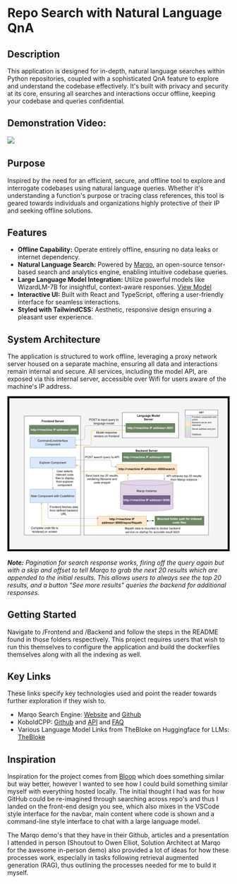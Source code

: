 # Repo Search with Natural Language QnA

## Description

This application is designed for in-depth, natural language searches within Python repositories, coupled with a sophisticated QnA feature to explore and understand the codebase effectively. It's built with privacy and security at its core, ensuring all searches and interactions occur offline, keeping your codebase and queries confidential.

## Demonstration Video:
[<img src="https://i.ytimg.com/vi/tcz7p1Tx0LY/maxresdefault.jpg" width="50%">](https://youtu.be/tcz7p1Tx0LY)

## Purpose

Inspired by the need for an efficient, secure, and offline tool to explore and interrogate codebases using natural language queries. Whether it's understanding a function's purpose or tracing class references, this tool is geared towards individuals and organizations highly protective of their IP and seeking offline solutions.

## Features

- **Offline Capability:** Operate entirely offline, ensuring no data leaks or internet dependency.
- **Natural Language Search:** Powered by [Marqo](https://www.marqo.ai), an open-source tensor-based search and analytics engine, enabling intuitive codebase queries.
- **Large Language Model Integration:** Utilize powerful models like WizardLM-7B for insightful, context-aware responses. [View Model](https://huggingface.co/TheBloke/WizardLM-7B-uncensored-GGML)
- **Interactive UI:** Built with React and TypeScript, offering a user-friendly interface for seamless interactions.
- **Styled with TailwindCSS:** Aesthetic, responsive design ensuring a pleasant user experience.

## System Architecture

The application is structured to work offline, leveraging a proxy network server housed on a separate machine, ensuring all data and interactions remain internal and secure. All services, including the model API, are exposed via this internal server, accessible over Wifi for users aware of the machine's IP address.

<img src="./system design/system_architecture.png" />

<i><b>Note:</b> Pagination for search response works, firing off the query again but with a skip and offset to tell Marqo to grab the next 20 results which are appended to the initial results. This allows users to always see the top 20 results, and a button "See more results" queries the backend for additional responses.</i>

## Getting Started

Navigate to /Frontend and /Backend and follow the steps in the README found in those folders respectively. This project requires users that wish to run this themselves to configure the application and build the dockerfiles themselves along with all the indexing as well.

## Key Links
These links specify key technologies used and point the reader towards further exploration if they wish to.

* Marqo Search Engine: [Website](https://www.marqo.ai) and [Github](https://github.com/marqo-ai/marqo)
* KoboldCPP: [Github](https://github.com/LostRuins/koboldcpp) and [API](https://lite.koboldai.net/koboldcpp_api#/) and [FAQ](https://github.com/LostRuins/koboldcpp/wiki)
* Various Language Model Links from TheBloke on Huggingface for LLMs: [TheBloke](https://huggingface.co/TheBloke)

## Inspiration
Inspiration for the project comes from [Bloop](https://bloop.ai) which does something similar but way better, however I wanted to see how I could build something similar myself with everything hosted locally. The initial thought I had was for how GitHub could be re-imagined through searching across repo's and thus I landed on the front-end design you see, which also mixes in the VSCode style interface for the navbar, main content where code is shown and a command-line style interface to chat with a large language model.

The Marqo demo's that they have in their Github, articles and a presentation I attended in person (Shoutout to Owen Elliot, Solution Architect at Marqo for the awesome in-person demo) also provided a lot of ideas for how these processes work, especially in tasks following retrieval augmented generation (RAG), thus outlining the processes needed for me to build it myself.
